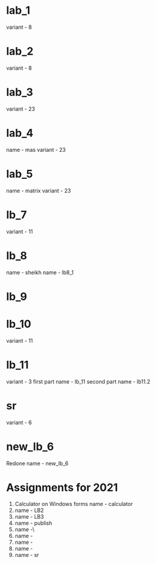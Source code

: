 # lab_1
variant - 8
# lab_2
variant - 8
# lab_3 
variant - 23
# lab_4
name - mas
variant - 23
# lab_5
name - matrix
variant - 23
# lb_7
variant - 11
# lb_8
name - sheikh
name - lb8_1
# lb_9

# lb_10
variant - 11
# lb_11
variant - 3
first part name - lb_11
second part name - lb11.2
# sr
variant - 6 
# new_lb_6
Redone 
name - new_lb_6

# Assignments for 2021

1. Calculator on Windows forms
name - calculator
2. name - LB2
3. name - LB3
4. name - publish
5. name -\
6. name - 
7. name - 
8. name - 
9. name - sr
